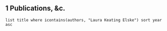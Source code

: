 ## 1 Publications, &c.
```dataview
list title where icontains(authors, "Laura Keating Elske") sort year asc
```